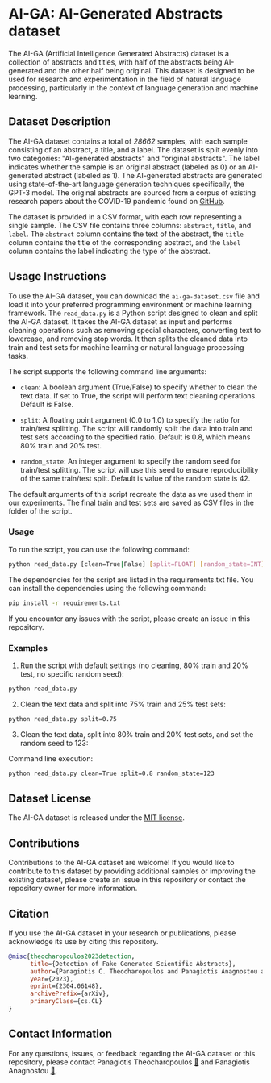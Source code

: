 AI-GA: AI-Generated Abstracts dataset
=====================================

The AI-GA (Artificial Intelligence Generated Abstracts) dataset is a collection of abstracts and titles, with half of the abstracts being AI-generated and the other half being original. This dataset is designed to be used for research and experimentation in the field of natural language processing, particularly in the context of language generation and machine learning.

Dataset Description
-------------------

The AI-GA dataset contains a total of *28662* samples, with each sample consisting of an abstract, a title, and a label. The dataset is split evenly into two categories: "AI-generated abstracts" and "original abstracts". The label indicates whether the sample is an original abstract (labeled as 0) or an AI-generated abstract (labeled as 1). The AI-generated abstracts are generated using state-of-the-art language generation techniques specifically, the GPT-3 model. The original abstracts are sourced from a corpus of existing research papers about the COVID-19 pandemic found on [GitHub](https://github.com/allenai/cord19).

The dataset is provided in a CSV format, with each row representing a single sample. The CSV file contains three columns: `abstract`, `title`, and `label`. The `abstract` column contains the text of the abstract, the `title` column contains the title of the corresponding abstract, and the `label` column contains the label indicating the type of the abstract.


Usage Instructions
------------------

To use the AI-GA dataset, you can download the `ai-ga-dataset.csv` file and load it into your preferred programming environment or machine learning framework. The `read_data.py` is a Python script designed to clean and split the AI-GA dataset. It takes the AI-GA dataset as input and performs cleaning operations such as removing special characters, converting text to lowercase, and removing stop words. It then splits the cleaned data into train and test sets for machine learning or natural language processing tasks.

The script supports the following command line arguments:

- `clean`: A boolean argument (True/False) to specify whether to clean the text data. If set to True, the script will perform text cleaning operations. Default is False.

- `split`: A floating point argument (0.0 to 1.0) to specify the ratio for train/test splitting. The script will randomly split the data into train and test sets according to the specified ratio. Default is 0.8, which means 80% train and 20% test.

- `random_state`: An integer argument to specify the random seed for train/test splitting. The script will use this seed to ensure reproducibility of the same train/test split. Default is value of the random state is 42.

The default arguments of this script recreate the data as we used them in our experiments. The final train and test sets are saved as CSV files in the folder of the script.

### Usage

To run the script, you can use the following command:

```bash
python read_data.py [clean=True|False] [split=FLOAT] [random_state=INT]
```

The dependencies for the script are listed in the requirements.txt file. You can install the dependencies using the following command:

```bash
pip install -r requirements.txt
```

If you encounter any issues with the script, please create an issue in this repository.

### Examples

1. Run the script with default settings (no cleaning, 80% train and 20% test, no specific random seed):

```bash
python read_data.py
```

2. Clean the text data and split into 75% train and 25% test sets:

```bash
python read_data.py split=0.75
```

3. Clean the text data, split into 80% train and 20% test sets, and set the random seed to 123:

Command line execution:
```bash
python read_data.py clean=True split=0.8 random_state=123
```

Dataset License
---------------

The AI-GA dataset is released under the [MIT license](https://github.com/panagiotisanagnostou/AI-GA/blob/main/LICENSE).


Contributions
-------------

Contributions to the AI-GA dataset are welcome! If you would like to contribute to this dataset by providing additional samples or improving the existing dataset, please create an issue in this repository or contact the repository owner for more information.

Citation
--------

If you use the AI-GA dataset in your research or publications, please acknowledge its use by citing this repository.

```bibtex
@misc{theocharopoulos2023detection,
      title={Detection of Fake Generated Scientific Abstracts}, 
      author={Panagiotis C. Theocharopoulos and Panagiotis Anagnostou and Anastasia Tsoukala and Spiros V. Georgakopoulos and Sotiris K. Tasoulis and Vassilis P. Plagianakos},
      year={2023},
      eprint={2304.06148},
      archivePrefix={arXiv},
      primaryClass={cs.CL}
}
```

Contact Information
-------------------

For any questions, issues, or feedback regarding the AI-GA dataset or this repository, please contact Panagiotis Theocharopoulos [:email:](mailto:ptheochar@uth.gr) and Panagiotis Anagnostou [:email:](mailto:panagno@uth.gr).
